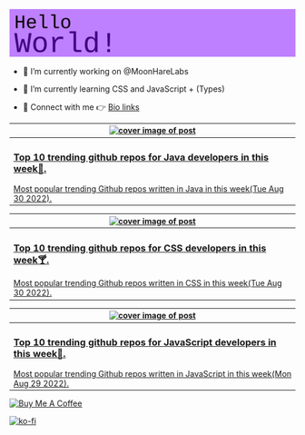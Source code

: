 [![Hello World!](https://github.com/ksenginew/ksenginew/raw/main/header.svg)](#nolink)

- 🔭 I’m currently working on @MoonHareLabs  

- 🌱 I’m currently learning CSS and JavaScript + (Types)    

- 💌 Connect with me 👉 [Bio links](https://ksengine.bio.link)

<!-- blog  posts start -->
<a href="https://dev.to/ksengine/top-10-trending-github-repos-for-java-developers-in-this-week-34m9">
<table>
<thead>
<tr>
<th>
<img src="https://res.cloudinary.com/practicaldev/image/fetch/s--3PlLX2aE--/c_imagga_scale,f_auto,fl_progressive,h_420,q_auto,w_1000/https://images.unsplash.com/photo-1524686788093-aa1f9c0f7c4f%3Fcrop%3Dentropy%26cs%3Dtinysrgb%26fit%3Dmax%26fm%3Djpg%26ixid%3DMnwyODI4ODF8MHwxfHJhbmRvbXx8fHx8fHx8fDE2NjE4NTk1NDM%26ixlib%3Drb-1.2.1%26q%3D80%26w%3D1080" alt="cover image of post" width="500px" height="auto"/>
</th>
</tr>
</thead>
<tbody>
<tr>
<td>
<h3>Top 10 trending github repos for Java developers in this week🙏.</h3>
Most popular trending Github repos written in Java in this week(Tue Aug 30 2022).
</td>
</tr>
</tbody>
</table>
</a>



<a href="https://dev.to/ksengine/top-10-trending-github-repos-for-css-developers-in-this-week-393h">
<table>
<thead>
<tr>
<th>
<img src="https://res.cloudinary.com/practicaldev/image/fetch/s--6s-A62PS--/c_imagga_scale,f_auto,fl_progressive,h_420,q_auto,w_1000/https://images.unsplash.com/photo-1619262803747-2202770b2524%3Fcrop%3Dentropy%26cs%3Dtinysrgb%26fit%3Dmax%26fm%3Djpg%26ixid%3DMnwyODI4ODF8MHwxfHJhbmRvbXx8fHx8fHx8fDE2NjE4NTkzNTk%26ixlib%3Drb-1.2.1%26q%3D80%26w%3D1080" alt="cover image of post" width="500px" height="auto"/>
</th>
</tr>
</thead>
<tbody>
<tr>
<td>
<h3>Top 10 trending github repos for CSS developers in this week🍸.</h3>
Most popular trending Github repos written in CSS in this week(Tue Aug 30 2022).
</td>
</tr>
</tbody>
</table>
</a>



<a href="https://dev.to/ksengine/top-10-trending-github-repos-for-javascript-developers-in-this-week-574n">
<table>
<thead>
<tr>
<th>
<img src="https://res.cloudinary.com/practicaldev/image/fetch/s--bTJyxERT--/c_imagga_scale,f_auto,fl_progressive,h_420,q_auto,w_1000/https://images.unsplash.com/photo-1633976976526-4e3584e91a5d%3Fcrop%3Dentropy%26cs%3Dtinysrgb%26fit%3Dmax%26fm%3Djpg%26ixid%3DMnwyODI4ODF8MHwxfHJhbmRvbXx8fHx8fHx8fDE2NjE3NzMwNzc%26ixlib%3Drb-1.2.1%26q%3D80%26w%3D1080" alt="cover image of post" width="500px" height="auto"/>
</th>
</tr>
</thead>
<tbody>
<tr>
<td>
<h3>Top 10 trending github repos for JavaScript developers in this week💪.</h3>
Most popular trending Github repos written in JavaScript in this week(Mon Aug 29 2022).
</td>
</tr>
</tbody>
</table>
</a>
<!-- blog  posts end -->

<a href="https://www.buymeacoffee.com/ksengine">
  <img src="https://cdn.buymeacoffee.com/buttons/v2/default-yellow.png" alt="Buy Me A Coffee" width="200px" height="auto"/>
</a>

[![ko-fi](https://ko-fi.com/img/githubbutton_sm.svg)](https://ko-fi.com/D1D473BME)
